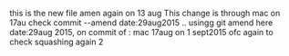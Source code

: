 this is the new file 
amen
again on 13 aug
This change is through mac on 17au
check commit --amend date:29aug2015
.. usingg git amend here date:29aug 2015, on commit of : mac 17aug
on 1 sept2015 ofc
again to check squashing
again 2
